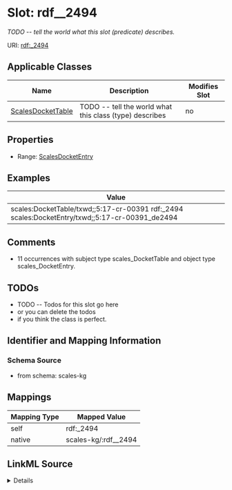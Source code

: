 

# Slot: rdf__2494


_TODO -- tell the world what this slot (predicate) describes._





URI: [rdf:_2494](http://www.w3.org/1999/02/22-rdf-syntax-ns#_2494)



<!-- no inheritance hierarchy -->





## Applicable Classes

| Name | Description | Modifies Slot |
| --- | --- | --- |
| [ScalesDocketTable](../classes/ScalesDocketTable.md) | TODO -- tell the world what this class (type) describes |  no  |







## Properties

* Range: [ScalesDocketEntry](../classes/ScalesDocketEntry.md)






## Examples

| Value |
| --- |
| scales:DocketTable/txwd;;5:17-cr-00391 rdf:_2494 scales:DocketEntry/txwd;;5:17-cr-00391_de2494 |

## Comments

* 11 occurrences with subject type scales_DocketTable and object type scales_DocketEntry.

## TODOs

* TODO -- Todos for this slot go here
* or you can delete the todos
* if you think the class is perfect.

## Identifier and Mapping Information







### Schema Source


* from schema: scales-kg




## Mappings

| Mapping Type | Mapped Value |
| ---  | ---  |
| self | rdf:_2494 |
| native | scales-kg/:rdf__2494 |




## LinkML Source

<details>
```yaml
name: rdf__2494
description: TODO -- tell the world what this slot (predicate) describes.
todos:
- TODO -- Todos for this slot go here
- or you can delete the todos
- if you think the class is perfect.
comments:
- 11 occurrences with subject type scales_DocketTable and object type scales_DocketEntry.
examples:
- value: scales:DocketTable/txwd;;5:17-cr-00391 rdf:_2494 scales:DocketEntry/txwd;;5:17-cr-00391_de2494
from_schema: scales-kg
rank: 1000
slot_uri: rdf:_2494
alias: rdf__2494
domain_of:
- scales_DocketTable
range: scales_DocketEntry

```
</details>